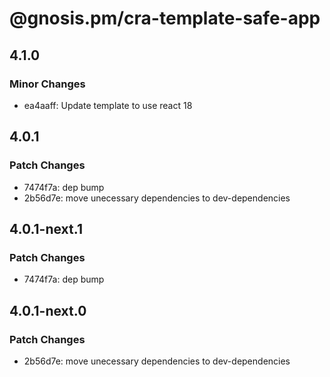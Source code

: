 # @gnosis.pm/cra-template-safe-app

## 4.1.0

### Minor Changes

- ea4aaff: Update template to use react 18

## 4.0.1

### Patch Changes

- 7474f7a: dep bump
- 2b56d7e: move unecessary dependencies to dev-dependencies

## 4.0.1-next.1

### Patch Changes

- 7474f7a: dep bump

## 4.0.1-next.0

### Patch Changes

- 2b56d7e: move unecessary dependencies to dev-dependencies
